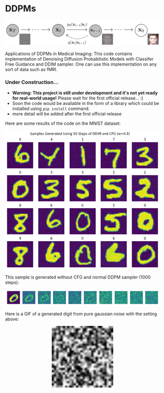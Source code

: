 # DDPMs

<p align="center">
  <img src="figs/diffusion-models-forwardbackward_process_ddpm.png">
</p>

Applications of DDPMs in Medical Imaging: This code contains implementation of Denoising Diffusion Probabilistic Models with Classifer Free Guidance and DDIM sampler. One can use this implementation on any sort of data such as fMRI.

### Under Construction...
* **Warning: This project is still under development and it's not yet ready for real-world usage!** Please wait for the first official release... :)
* Soon the code would be available in the form of a library which could be installed using ```pip install``` command.
* more detail will be added after the first official release

Here are some results of the code on the MNIST dataset:

<p align="center">
  <img src="figs/download (2).png"">
</p>

This sample is generated without CFG and normal DDPM sampler (1000 steps):

<p align="center">
  <img src="figs/download (3).png" style="max-width: 270;">
</p>

Here is a GIF of a generated digit from pure gaussian noise with the setting above:

<p align="center">
  <img src="figs/ezgif.com-gif-maker.gif" autoplay loop width="200" height="200" speed="5.0"></video>
</p>
